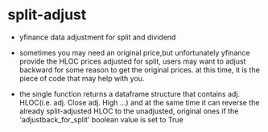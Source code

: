 # split-adjust
* yfinance data adjustment for split and dividend
  
* sometimes you may need an original price,but unfortunately yfinance provide the HLOC prices adjusted for split, users may want to adjust backward for some reason to get the original prices. at this time, it is the piece of code that may help with you.

* the single function returns a dataframe structure that contains adj. HLOC(i.e. adj. Close adj. High ...) and at the same time it can reverse the already split-adjusted HLOC to the unadjusted, original ones if the 'adjustback_for_split' boolean value is set to True
